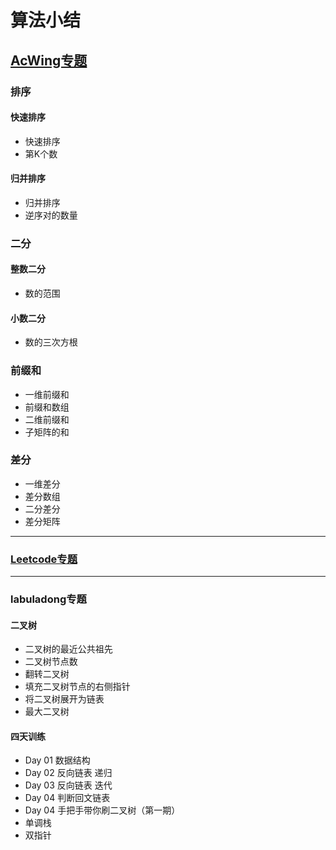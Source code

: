 # 算法小结
## [AcWing专题](https://www.acwing.com/user/myspace/index/85346/)
### 排序
#### 快速排序
+ 快速排序
+ 第K个数
#### 归并排序
+ 归并排序
+ 逆序对的数量
### 二分
#### 整数二分
+ 数的范围
#### 小数二分
+ 数的三次方根
### 前缀和

+ 一维前缀和
+ 前缀和数组
+ 二维前缀和
+ 子矩阵的和

### 差分

+ 一维差分
+ 差分数组
+ 二分差分
+ 差分矩阵

----
### [Leetcode专题](https://leetcode-cn.com/u/buchiyu/)

----
### labuladong专题
#### 二叉树
+ 二叉树的最近公共祖先
+ 二叉树节点数
+ 翻转二叉树
+ 填充二叉树节点的右侧指针
+ 将二叉树展开为链表
+ 最大二叉树
#### 四天训练
+ Day 01 数据结构
+ Day 02 反向链表 递归
+ Day 03 反向链表 迭代
+ Day 04 判断回文链表
+ Day 04 手把手带你刷二叉树（第一期）
+ 单调栈
+ 双指针
